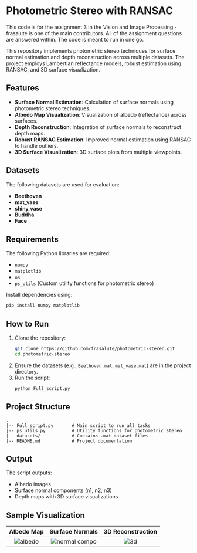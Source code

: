 # Photometric Stereo with RANSAC

This code is for the assignment 3 in the Vision and Image Processing - frasalute is one of the main contributors. All of the assignment questions are answered within. The code is meant to run in one go.

This repository implements photometric stereo techniques for surface normal estimation and depth reconstruction across multiple datasets. The project employs Lambertian reflectance models, robust estimation using RANSAC, and 3D surface visualization.

## Features
- **Surface Normal Estimation**: Calculation of surface normals using photometric stereo techniques.
- **Albedo Map Visualization**: Visualization of albedo (reflectance) across surfaces.
- **Depth Reconstruction**: Integration of surface normals to reconstruct depth maps.
- **Robust RANSAC Estimation**: Improved normal estimation using RANSAC to handle outliers.
- **3D Surface Visualization**: 3D surface plots from multiple viewpoints.

## Datasets
The following datasets are used for evaluation:
- **Beethoven**
- **mat_vase**
- **shiny_vase**
- **Buddha**
- **Face**

## Requirements
The following Python libraries are required:
- `numpy`
- `matplotlib`
- `os`
- `ps_utils` (Custom utility functions for photometric stereo)

Install dependencies using:
```bash
pip install numpy matplotlib
```

## How to Run
1. Clone the repository:
   ```bash
   git clone https://github.com/frasalute/photometric-stereo.git
   cd photometric-stereo
   ```
2. Ensure the datasets (e.g., `Beethoven.mat`, `mat_vase.mat`) are in the project directory.
3. Run the script:
   ```bash
   python Full_script.py
   ```

## Project Structure
```
.
|-- Full_script.py       # Main script to run all tasks
|-- ps_utils.py          # Utility functions for photometric stereo
|-- datasets/            # Contains .mat dataset files
|-- README.md            # Project documentation
```

## Output
The script outputs:
- Albedo images
- Surface normal components (n1, n2, n3)
- Depth maps with 3D surface visualizations

## Sample Visualization
| **Albedo Map** | **Surface Normals** | **3D Reconstruction** |
|:-------------:|:-------------------:|:---------------------:|
| ![albedo](https://github.com/user-attachments/assets/aea95718-e06a-4c16-93b6-9aeed8510333) | ![normal compo](https://github.com/user-attachments/assets/d4b037e1-fc45-489b-8f36-33a14b2cc032) | ![3d](https://github.com/user-attachments/assets/47740e5f-1034-4360-865f-929dc7734b2f) |


